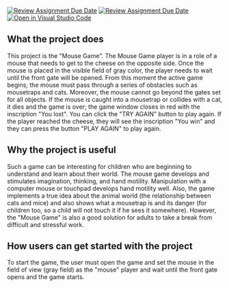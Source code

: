 [![Review Assignment Due Date](https://classroom.github.com/assets/deadline-readme-button-24ddc0f5d75046c5622901739e7c5dd533143b0c8e959d652212380cedb1ea36.svg)](https://classroom.github.com/a/LlYauwvp)
[![Review Assignment Due Date](https://classroom.github.com/assets/deadline-readme-button-8d59dc4de5201274e310e4c54b9627a8934c3b88527886e3b421487c677d23eb.svg)](https://classroom.github.com/a/LlYauwvp)
[![Open in Visual Studio Code](https://classroom.github.com/assets/open-in-vscode-c66648af7eb3fe8bc4f294546bfd86ef473780cde1dea487d3c4ff354943c9ae.svg)](https://classroom.github.com/online_ide?assignment_repo_id=10709235&assignment_repo_type=AssignmentRepo)

## What the project does

This project is the "Mouse Game". The Mouse Game player is in a role of a mouse that needs to get to the cheese on the opposite side. Once the mouse is placed in the visible field of gray color, the player needs to wait until the front gate will be opened. From this moment the active game begins; the mouse must pass through a series of obstacles such as mousetraps and cats. Moreover, the mouse cannot go beyond the gates set for all objects. If the mouse is caught into a mousetrap or collides with a cat, it dies and the game is over; the game window closes in red with the inscription "You lost". You can click the "TRY AGAIN" button to play again. If the player reached the cheese, they will see the inscription "You win" and they can press the button "PLAY AGAIN" to play again.

## Why the project is useful

Such a game can be interesting for children who are beginning to understand and learn about their world. The mouse game develops and stimulates imagination, thinking, and hand motility. Manipulation with a computer mouse or touchpad develops hand motility well. Also, the game implements a true idea about the animal world (the relationship between cats and mice) and also shows what a mousetrap is and its danger (for children too, so a child will not touch it if he sees it somewhere). However, the "Mouse Game" is also a good solution for adults to take a break from difficult and stressful work.

## How users can get started with the project

To start the game, the user must open the game and set the mouse in the field of view (gray field) as the "mouse" player and wait until the front gate opens and the game starts.
